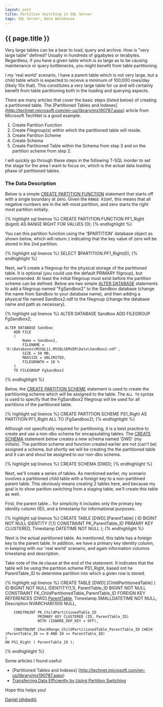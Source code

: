 ```yaml
---
layout: post
title: Partition Switching in SQL Server
tags: SQL Server, Data Warehouse
---
```

{{ page.title }}
----------------
Very large tables can be a bear to load, query and archive. How is "very large table" defined? Usually in hundreds of gigabytes or terabytes.
Regardless, if you have a given table which is so large as to be causing maintenance or query bottlenecks, you might benefit from table partitioning.

I my 'real world' scenario, I have a parent table which is not very large, but a child table which is expected to receive a minimum of 100,000 rows/day
(likely 10x that). This constitutes a very large table for us and will certainly benefit from table partitioning both in the loading and querying aspects.

There are many articles that cover the basic steps (listed below) of creating a partitioned table. The [Partitioned Tables and Indexes] (http://technet.microsoft.com/en-us/library/ms190787.aspx)
article from Microsoft TechNet is a good example.

1. Create Partition Function
2. Create Filegroup(s) within which the partitioned table will reside.
3. Create Partition Scheme
4. Create Schema
5. Create Partitioned Table within the Schema from step 3 and on the partition scheme from step 2.

I will quickly go through these steps in the following T-SQL inorder to set the stage for the area I want to focus on,
which is the actual data loading phase of partitioned tables. 

### The Data Description ###

Below is a simple [CREATE PARTITION FUNCTION](http://technet.microsoft.com/en-us/library/ms187802.aspx) statement that starts off 
with a single boundary at zero. Given the `RANGE RIGHT`, this means that all negative numbers are in the left-most partition, and 
zero starts the right most partition initially. 

{% highlight sql linenos %}
    CREATE PARTITION FUNCTION PF1_Right (bigint) AS RANGE RIGHT FOR VALUES (0);
{% endhighlight %}

You can this partition function using the '$PARTITION' database object as shown below, which will return `2` indicating
that the key value of zero will be stored in the 2nd partition.

{% highlight sql linenos %}
	SELECT $PARTITION.PF1_Right(0);
{% endhighlight %}

Next, we'll create a filegroup for the physical storage of the partitioned table. It is optional (you could use the default PRIMARY filgroup), but recommended. 
At least the initial filegroup must exist before the partition scheme can be defined. Below are two simple [ALTER DATABASE](http://technet.microsoft.com/en-US/library/bb522469.aspx) 
statements to add a filegroup named "FgSandbox2" to the Sandbox database (change the name from Sandbox to your database name), and then adding a physical 
file named Sandbox2.ndf to the filegroup (change the database name and path as necessary). 

{% highlight sql linenos %}
	ALTER DATABASE Sandbox 
		ADD FILEGROUP FgSandbox2;

	ALTER DATABASE Sandbox
		ADD FILE 
		(
			Name = Sandbox2,
			FILENAME = 'D:\Databases\MSSQL11.MSSQLSERVER\Data\Sandbox2.ndf',
			SIZE = 50 MB,
			MAXSIZE = UNLIMITED,
			FILEGROWTH = 10 %
		)
		TO FILEGROUP FgSandbox2
{% endhighlight %}

Below, the [CREATE PARTITION SCHEME](http://technet.microsoft.com/en-us/library/ms179854.aspx) statement is used to create the 
partitioning scheme which will be assigned to the table. The `ALL TO` syntax is used to specify that the FgSandbox2 filegroup
will be used for all partitions of the partitioned table.

{% highlight sql linenos %}
	CREATE PARTITION SCHEME PS1_Right
		AS PARTITION PF1_Right
		ALL TO (FgSandbox2);
{% endhighlight %}

Although not specifically required for partitioning, it is a best practice to create and use a non-dbo schema for encapsulating tables.
The [CREATE SCHEMA](http://technet.microsoft.com/en-us/library/ms189462.aspx) statement below creates a new schema named 'DWD' (my initials). 
The partition scheme and function created earlier are not (can't be) assigned a schema, but  shortly we will be creating the the partitioned 
table and it can and shout be assigned to our non-dbo schema.

{% highlight sql linenos %}
	CREATE SCHEMA [DWD];
{% endhighlight %}

Next, we'll create a series of tables. As mentioned earlier, my scenario involves a partitioned child table with a foreign key to a 
non-partitined parent table. This obviously means creating 2 tables here, and because my goal is to show parition switching from
a staging table, we'll create this table as well.

First, the parent table... for simplicity it includes only the primary key identity column (ID), and a timestamp for informational purposes.

{% highlight sql linenos %}
	CREATE TABLE [DWD].[ParentTable]
	(
		ID BIGINT NOT NULL IDENTITY (1,1) CONSTRAINT PK_ParentTable_ID PRIMARY KEY CLUSTERED,
		Timestamp DATETIME NOT NULL
	);
{% endhighlight %}

Next is the actual partitioned table. As mentioned, this table has a foreign key to the parent table. In addition, we have a 
primary key identity column, in keeping with our 'real world' scenario, and again information columns timestamp and description.

Take note of the `ON` clause at the end of the statement. It indicates that the table will be using the partition scheme PS1_Right,
based ont he ParentTable_ID to determine partition into which a given row is stored.

{% highlight sql linenos %}
	CREATE TABLE [DWD].[ChildPartitionedTable]
	(
		ID BIGINT NOT NULL IDENTITY(1,1),
		ParentTable_ID BIGINT NOT NULL CONSTRAINT FK_ChildPartitionedTable_ParentTable_ID FOREIGN KEY REFERENCES [DWD].[ParentTable](ID),
		Timestamp SMALLDATETIME NOT NULL,
		Description NVARCHAR(100) NULL,

		CONSTRAINT PK_ChildPartitionedTable_ID
				   PRIMARY KEY CLUSTERED (ID, ParentTable_ID)
				   WITH (IGNORE_DUP_KEY = OFF),

		CONSTRAINT CheckRange_ChildPartitionedTable_ParentTable_ID CHECK (ParentTable_ID >= 0 AND 20 >= ParentTable_ID) 
	)
	ON PS1_Right ( ParentTable_ID );
{% endhighlight %}


Some articles I found useful:
* [Partitioned Tables and Indexes] (http://technet.microsoft.com/en-us/library/ms190787.aspx)
* [Transferring Data Efficiently by Using Partition Switching](http://technet.microsoft.com/en-us/library/ms191160%28v=sql.105%29.aspx)

Hope this helps you!

[Daniel (@dwdii)](http://twitter.com/dwdii)
